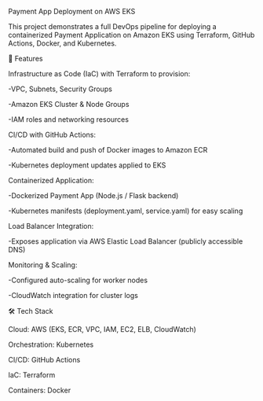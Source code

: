 Payment App Deployment on AWS EKS

This project demonstrates a full DevOps pipeline for deploying a containerized Payment Application on Amazon EKS using Terraform, GitHub Actions, Docker, and Kubernetes.

🚀 Features

Infrastructure as Code (IaC) with Terraform to provision:

-VPC, Subnets, Security Groups

-Amazon EKS Cluster & Node Groups

-IAM roles and networking resources

CI/CD with GitHub Actions:

-Automated build and push of Docker images to Amazon ECR

-Kubernetes deployment updates applied to EKS

Containerized Application:

-Dockerized Payment App (Node.js / Flask backend)

-Kubernetes manifests (deployment.yaml, service.yaml) for easy scaling

Load Balancer Integration:

-Exposes application via AWS Elastic Load Balancer (publicly accessible DNS)

Monitoring & Scaling:

-Configured auto-scaling for worker nodes

-CloudWatch integration for cluster logs

🛠️ Tech Stack

Cloud: AWS (EKS, ECR, VPC, IAM, EC2, ELB, CloudWatch)

Orchestration: Kubernetes

CI/CD: GitHub Actions

IaC: Terraform

Containers: Docker
